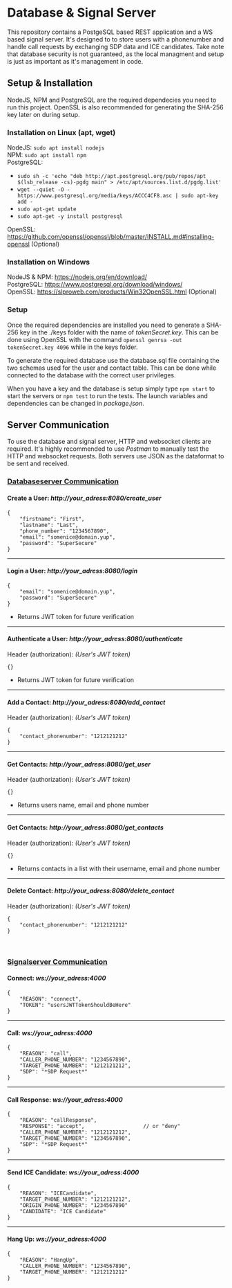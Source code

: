 # Database & Signal Server

This repository contains a PostgeSQL based REST application and a WS based signal server. It's designed to  to store users with a phonenumber and handle call requests by exchanging SDP data and ICE candidates. Take note that database security is not guaranteed, as the local managment and setup is just as important as it's management in code.

## Setup & Installation
NodeJS, NPM and PostgreSQL are the required dependecies you need to run this project. OpenSSL is also recommended for generating the SHA-256 key later on during setup.

### Installation on Linux (apt, wget)
NodeJS: ```sudo apt install nodejs```\
NPM: ```sudo apt install npm```\
PostgreSQL:
* ```sudo sh -c 'echo "deb http://apt.postgresql.org/pub/repos/apt $(lsb_release -cs)-pgdg main" > /etc/apt/sources.list.d/pgdg.list'```
* ```wget --quiet -O - https://www.postgresql.org/media/keys/ACCC4CF8.asc | sudo apt-key add -```
* ```sudo apt-get update```
* ```sudo apt-get -y install postgresql```

OpenSSL: https://github.com/openssl/openssl/blob/master/INSTALL.md#installing-openssl (Optional) 

### Installation on Windows
NodeJS & NPM: https://nodejs.org/en/download/ \
PostgreSQL: https://www.postgresql.org/download/windows/ \
OpenSSL: https://slproweb.com/products/Win32OpenSSL.html (Optional)

### Setup
Once the required dependencies are installed you need to generate a SHA-256 key in the ./keys folder with the name of *tokenSecret.key*. This can be done using OpenSSL with the command ```openssl genrsa -out tokenSecret.key 4096``` while in the keys folder.

To generate the required database use the database.sql file containing the two schemas used for the user and contact table. This can be done while connected to the database with the correct user privileges.

When you have a key and the database is setup simply type ```npm start``` to start the servers or ```npm test``` to run the tests. The launch variables and dependencies can be changed in *package.json*.

## Server Communication
To use the database and signal server, HTTP and websocket clients are required. It's highly recommended to use *Postman* to manually test the HTTP and websocket requests. Both servers use JSON as the dataformat to be sent and received.

### <ins>Databaseserver Communication</ins>
#### Create a User: *http://your_adress:8080/create_user*
```
{
    "firstname": "First",
    "lastname": "Last",
    "phone_number": "1234567890",
    "email": "somenice@domain.yup",
    "password": "SuperSecure"
}
```
***
#### Login a User: *http://your_adress:8080/login*
```
{
    "email": "somenice@domain.yup",
    "password": "SuperSecure"
}
```
* Returns JWT token for future verification
***
#### Authenticate a User: *http://your_adress:8080/authenticate*
Header (authorization): *(User's JWT token)*
```
{}
```
* Returns JWT token for future verification
***
#### Add a Contact: *http://your_adress:8080/add_contact*
Header (authorization): *(User's JWT token)*
```
{
    "contact_phonenumber": "1212121212"
}
```
***
#### Get Contacts: *http://your_adress:8080/get_user*
Header (authorization): *(User's JWT token)*
```
{}
```
* Returns users name, email and phone number
***
#### Get Contacts: *http://your_adress:8080/get_contacts*
Header (authorization): *(User's JWT token)*
```
{}
```
* Returns contacts in a list with their username, email and phone number
***
#### Delete Contact: *http://your_adress:8080/delete_contact*
Header (authorization): *(User's JWT token)*
```
{
    "contact_phonenumber": "1212121212"
}
```

&nbsp;

### <ins>Signalserver Communication</ins>
#### Connect: *ws://your_adress:4000*
```
{
    "REASON": "connect",
    "TOKEN": "usersJWTTokenShouldBeHere"
}
```
***
#### Call: *ws://your_adress:4000*
```
{
    "REASON": "call",
    "CALLER_PHONE_NUMBER": "1234567890",
    "TARGET_PHONE_NUMBER": "1212121212",
    "SDP": "*SDP Request*"
}
```
***
#### Call Response: *ws://your_adress:4000*
```
{
    "REASON": "callResponse",
    "RESPONSE": "accept",                   // or "deny"
    "CALLER_PHONE_NUMBER": "1212121212",
    "TARGET_PHONE_NUMBER": "1234567890",
    "SDP": "*SDP Request*"
}
```
***
#### Send ICE Candidate: *ws://your_adress:4000*
```
{
    "REASON": "ICECandidate",
    "TARGET_PHONE_NUMBER": "1212121212",
    "ORIGIN_PHONE_NUMBER": "1234567890"
    "CANDIDATE": "ICE Candidate"
}
```
***
#### Hang Up: *ws://your_adress:4000*
```
{
    "REASON": "HangUp",
    "CALLER_PHONE_NUMBER": "1234567890",
    "TARGET_PHONE_NUMBER": "1212121212"
}
```